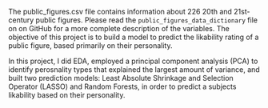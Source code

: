 The public_figures.csv file contains information about 226 20th and 21st-century public figures. Please read the `public_figures_data_dictionary` file on on GitHub for a more complete description of the variables. The objective of this project is to build a model to predict the likability rating of a public figure, based primarily on their personality.

In this project, I did EDA, employed a principal component analysis (PCA) to identify perosnality types that explained the largest amount of variance, and built two prediction models: Least Absolute Shrinkage and Selection Operator (LASSO) and Random Forests, in order to predict a subjects likability based on their personality. 
